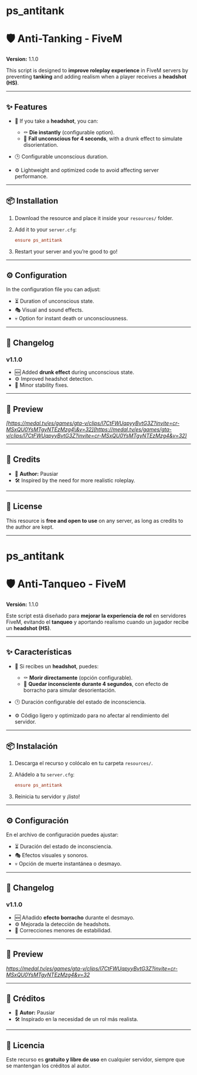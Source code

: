 # ps\_antitank

# 🛡️ Anti-Tanking - FiveM

**Version:** 1.1.0

This script is designed to **improve roleplay experience** in FiveM servers by preventing **tanking** and adding realism when a player receives a **headshot (HS)**.

---

## ✨ Features

* 🔫 If you take a **headshot**, you can:

  * ⚰️ **Die instantly** (configurable option).
  * 🤕 **Fall unconscious for 4 seconds**, with a drunk effect to simulate disorientation.
* 🕒 Configurable unconscious duration.
* ⚙️ Lightweight and optimized code to avoid affecting server performance.

---

## 📦 Installation

1. Download the resource and place it inside your `resources/` folder.
2. Add it to your `server.cfg`:

   ```cfg
   ensure ps_antitank
   ```
3. Restart your server and you’re good to go!

---

## ⚙️ Configuration

In the configuration file you can adjust:

* ⏳ Duration of unconscious state.
* 🎭 Visual and sound effects.
* 💀 Option for instant death or unconsciousness.

---

## 📝 Changelog

### v1.1.0

* 🆕 Added **drunk effect** during unconscious state.
* ⚙️ Improved headshot detection.
* 🐞 Minor stability fixes.

---

## 📸 Preview

*[https://medal.tv/es/games/gta-v/clips/l7CtFWUqpyyBvtG3Z?invite=cr-MSxQU0YsMTgyNTEzMzg4\&v=32](https://medal.tv/es/games/gta-v/clips/l7CtFWUqpyyBvtG3Z?invite=cr-MSxQU0YsMTgyNTEzMzg4&v=32)*

---

## 🤝 Credits

* 👤 **Author:** Pausiar
* 🛠️ Inspired by the need for more realistic roleplay.

---

## 📜 License

This resource is **free and open to use** on any server, as long as credits to the author are kept.


----------------------------------------------------------------------------------------------------------------------------------------------------


# ps_antitank
# 🛡️ Anti-Tanqueo - FiveM

**Versión:** 1.1.0

Este script está diseñado para **mejorar la experiencia de rol** en servidores FiveM, evitando el **tanqueo** y aportando realismo cuando un jugador recibe un **headshot (HS)**.

---

## ✨ Características

* 🔫 Si recibes un **headshot**, puedes:

  * ⚰️ **Morir directamente** (opción configurable).
  * 🤕 **Quedar inconsciente durante 4 segundos**, con efecto de borracho para simular desorientación.
* 🕒 Duración configurable del estado de inconsciencia.
* ⚙️ Código ligero y optimizado para no afectar al rendimiento del servidor.

---

## 📦 Instalación

1. Descarga el recurso y colócalo en tu carpeta `resources/`.
2. Añádelo a tu `server.cfg`:

   ```cfg
   ensure ps_antitank
   ```
3. Reinicia tu servidor y ¡listo!

---

## ⚙️ Configuración

En el archivo de configuración puedes ajustar:

* ⏳ Duración del estado de inconsciencia.
* 🎭 Efectos visuales y sonoros.
* 💀 Opción de muerte instantánea o desmayo.

---

## 📝 Changelog

### v1.1.0

* 🆕 Añadido **efecto borracho** durante el desmayo.
* ⚙️ Mejorada la detección de headshots.
* 🐞 Correcciones menores de estabilidad.

---

## 📸 Preview

*https://medal.tv/es/games/gta-v/clips/l7CtFWUqpyyBvtG3Z?invite=cr-MSxQU0YsMTgyNTEzMzg4&v=32*

---

## 🤝 Créditos

* 👤 **Autor:** Pausiar
* 🛠️ Inspirado en la necesidad de un rol más realista.

---

## 📜 Licencia

Este recurso es **gratuito y libre de uso** en cualquier servidor, siempre que se mantengan los créditos al autor.
